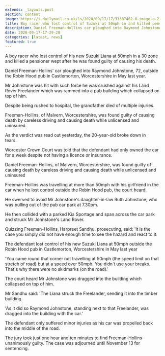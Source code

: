```yaml
---
extends: _layouts.post
section: content
image: https://i.dailymail.co.uk/1s/2020/09/17/17/33307462-0-image-a-2_1600358614731.jpg 
title: Boy racer who lost control of Suzuki at 50mph in and killed pensioner SOBS as hes found guilty 
description: Daniel Freeman-Hollins car ploughed into Raymond Johnstone, 72, outside the Robin Hood pub in Castlemorton, Worcestershire in May last year. 
date: 2020-09-17-17-29-28 
categories: [latest, news] 
featured: true 
--- 
```

A boy racer who lost control of his new Suzuki Liana at 50mph in a 30 zone and killed a pensioner wept after he was found guilty of causing his death. 

Daniel Freeman-Hollins' car ploughed into Raymond Johnstone, 72, outside the Robin Hood pub in Castlemorton, Worcestershire in May last year.

Mr Johnstone was hit with such force he was crushed against his Land Rover Freelander which was rammed into a pub building which collapsed on top of him.   

Despite being rushed to hospital, the grandfather died of multiple injuries.

Freeman-Hollins, of Malvern, Worcestershire, was found guilty of causing death by careless driving and causing death while unlicensed and uninsured.

As the verdict was read out yesterday, the 20-year-old broke down in tears.  

Worcester Crown Court was told that the defendant had only owned the car for a week despite not having a licence or insurance.

Daniel Freeman-Hollins, of Malvern, Worcestershire, was found guilty of causing death by careless driving and causing death while unlicensed and uninsured

 Freeman-Hollins was travelling at more than 50mph with his girlfriend in the car when he lost control outside the Robin Hood pub, the court heard.

He swerved to avoid Mr Johnstone's daughter-in-law Ruth Johnstone, who was pulling out of the pub car park at 7.30pm.

He then collided with a parked Kia Sportage and span across the car park and struck Mr Johnstone's Land Rover.

Quizzing Freeman-Hollins, Harpreet Sandhu, prosecuting, said: 'It is the case you simply did not have enough time to see the hazard and react to it.

The defendant lost control of his new Suzuki Liana at 50mph outside the Robin Hood pub in Castlemorton, Worcestershire in May last year

'You came round that corner not travelling at 50mph (the speed limit on that stretch of road) but at a speed over 50mph. You didn't use your breaks. That's why there were no skidmarks (on the road).'

The court heard Mr Johnstone was dragged into the building which collapsed on top of him. 

Mr Sandhu said: 'The Liana struck the Freelander, sending it into the timber building.

'As it did so Raymond Johnstone, standing next to that Freelander, was dragged into the building with the car.'

The defendant only suffered minor injuries as his car was propelled back into the middle of the road.

The jury took just one hour and ten minutes to find Freeman-Hollins unanimously guilty. The case was adjourned until November 13 for sentencing.

